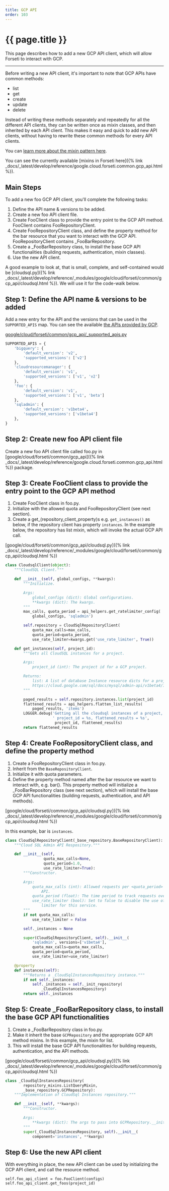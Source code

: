```yaml
---
title: GCP API
order: 103
---
```


# {{ page.title }}

This page describes how to add a new GCP API client, which will allow
Forseti to interact with GCP.

---

Before writing a new API client, it's important to note that GCP APIs have
common methods:

* list
* get
* create
* update
* delete

Instead of writing these methods separately and repeatedly for all the
different API clients, they can be written once as mixin classes, and then
inherited by each API client. This makes it easy and quick to add new API
clients, without having to rewrite these common methods for every API clients.

You can [learn more about the mixin pattern here](https://www.ianlewis.org/en/mixins-and-python).

You can see the currently available [mixins in Forseti here]({% link _docs/_latest/develop/reference/google.cloud.forseti.common.gcp_api.html %}).

## Main Steps

To add a new foo GCP API client, you'll complete the following tasks:

1. Define the API name & versions to be added.
1. Create a new foo API client file.
1. Create FooClient class to provide the entry point to the GCP API
method. FooClient contains FooRepositoryClient.
1. Create FooRepositoryClient class, and define the property method for the
bar resource that you want to interact with the GCP API. FooRepositoryClient
contains _FooBarRepository.
1. Create a \_FooBarRepository class, to install the base GCP API
functionalities (building requests, authentication, mixin classes).
1. Use the new API client.

A good example to look at, that is small, complete, and self-contained would be
[cloudsql.py]({% link _docs/_latest/develop/reference/_modules/google/cloud/forseti/common/gcp_api/cloudsql.html %}).
We will use it for the code-walk below.

## Step 1: Define the API name & versions to be added

Add a new entry for the API and the versions that can be used in the
`SUPPORTED_APIS` map.  You can see the available
[the APIs provided by GCP](https://cloud.google.com/apis/docs/overview).

[google/cloud/forseti/common/gcp_api/_supported_apis.py](https://github.com/GoogleCloudPlatform/forseti-security/blob/stable/google/cloud/forseti/common/gcp_api/_supported_apis.py)

```python
SUPPORTED_APIS = {
    'bigquery': {
        'default_version': 'v2',
        'supported_versions': ['v2']
    },
    'cloudresourcemanager': {
        'default_version': 'v1',
        'supported_versions': ['v1', 'v2']
    },
    'foo': {
        'default_version': 'v1',
        'supported_versions': ['v1', 'beta']
    },
    'sqladmin': {
        'default_version': 'v1beta4',
        'supported_versions': ['v1beta4']
    },
}
```

## Step 2: Create new foo API client file

Create a new foo API client file called foo.py in
[google/cloud/forseti/common/gcp_api]({% link _docs/_latest/develop/reference/google.cloud.forseti.common.gcp_api.html %})
package.

## Step 3: Create FooClient class to provide the entry point to the GCP API method

1. Create FooClient class in foo.py.
1. Initialize with the allowed quota and FooRepositoryClient (see next section).
1. Create a get_(repository_client_property)s e.g. `get_instances()` as below,
if the repository client has property `instances`. In the example below,
the repository has list mixin, which will invoke the actual GCP API call.

[google/cloud/forseti/common/gcp_api/cloudsql.py]({% link _docs/_latest/develop/reference/_modules/google/cloud/forseti/common/gcp_api/cloudsql.html %})

```python
class CloudsqlClient(object):
    """CloudSQL Client."""

    def __init__(self, global_configs, **kwargs):
        """Initialize.

        Args:
            global_configs (dict): Global configurations.
            **kwargs (dict): The kwargs.
        """
        max_calls, quota_period = api_helpers.get_ratelimiter_config(
            global_configs, 'sqladmin')

        self.repository = CloudSqlRepositoryClient(
            quota_max_calls=max_calls,
            quota_period=quota_period,
            use_rate_limiter=kwargs.get('use_rate_limiter', True))

    def get_instances(self, project_id):
        """Gets all CloudSQL instances for a project.

        Args:
            project_id (int): The project id for a GCP project.

        Returns:
            list: A list of database Instance resource dicts for a project_id.
            https://cloud.google.com/sql/docs/mysql/admin-api/v1beta4/instances
        """

        paged_results = self.repository.instances.list(project_id)
        flattened_results = api_helpers.flatten_list_results(
            paged_results, 'items')
        LOGGER.debug('Getting all the cloudsql instances of a project,'
                     ' project_id = %s, flattened_results = %s',
                      project_id, flattened_results)
        return flattened_results
```

## Step 4: Create FooRepositoryClient class, and define the property method

1. Create a FooRepositoryClient class in foo.py.
1. Inherit from the `BaseRepositoryClient`.
1. Initialize it with quota parameters.
1. Define the property method named after the bar resource we want to interact
with, e.g. bar(). This property method will initialize a \_FooBarRepository
class (see next section), which will install the base GCP API functionalities
(building requests, authentication, and API methods).


[google/cloud/forseti/common/gcp_api/cloudsql.py]({% link _docs/_latest/develop/reference/_modules/google/cloud/forseti/common/gcp_api/cloudsql.html %})

In this example, bar is ```instances```.

```python
class CloudSqlRepositoryClient(_base_repository.BaseRepositoryClient):
    """Cloud SQL Admin API Respository."""

    def __init__(self,
                 quota_max_calls=None,
                 quota_period=1.0,
                 use_rate_limiter=True):
        """Constructor.

        Args:
            quota_max_calls (int): Allowed requests per <quota_period> for the
                API.
            quota_period (float): The time period to track requests over.
            use_rate_limiter (bool): Set to false to disable the use of a rate
                limiter for this service.
        """
        if not quota_max_calls:
            use_rate_limiter = False

        self._instances = None

        super(CloudSqlRepositoryClient, self).__init__(
            'sqladmin', versions=['v1beta4'],
            quota_max_calls=quota_max_calls,
            quota_period=quota_period,
            use_rate_limiter=use_rate_limiter)

    @property
    def instances(self):
        """Returns a _CloudSqlInstancesRepository instance."""
        if not self._instances:
            self._instances = self._init_repository(
                _CloudSqlInstancesRepository)
        return self._instances
```

## Step 5: Create \_FooBarRepository class, to install the base GCP API functionalities

1. Create a \_FooBarRepository class in foo.py.
1. Make it inherit the base `GCPRepository` and the appropriate GCP API method
mixins.  In this example, the mixin for list.
1. This will install the base GCP API functionalities for building requests,
authentication, and the API methods.

[google/cloud/forseti/common/gcp_api/cloudsql.py]({% link _docs/_latest/develop/reference/_modules/google/cloud/forseti/common/gcp_api/cloudsql.html %})

```python
class _CloudSqlInstancesRepository(
        repository_mixins.ListQueryMixin,
        _base_repository.GCPRepository):
    """Implementation of CloudSql Instances repository."""

    def __init__(self, **kwargs):
        """Constructor.

        Args:
            **kwargs (dict): The args to pass into GCPRepository.__init__()
        """
        super(_CloudSqlInstancesRepository, self).__init__(
            component='instances', **kwargs)
```

## Step 6: Use the new API client

With everything in place, the new API client can be used by initializing
the GCP API client, and call the resource method.

```
self.foo_api_client = foo.FooClient(configs)
self.foo_api_client.get_foos(project_id)
```
